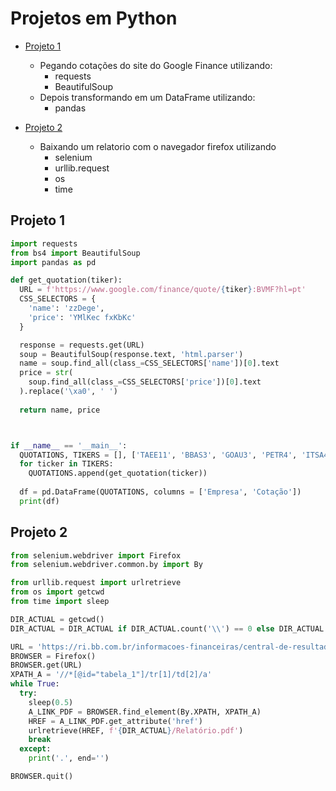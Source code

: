 # Projetos em Python

* [Projeto 1](https://github.com/AdryanMaikel/Python_NGS/blob/main/README.md#-projeto-1)
  * Pegando cotações do site do Google Finance utilizando:
    * requests
    * BeautifulSoup
  * Depois transformando em um DataFrame utilizando:
    * pandas

* [Projeto 2](https://github.com/AdryanMaikel/Python_NGS/blob/main/README.md#projeto-2-projeto-2)
  * Baixando um relatorio com o navegador firefox utilizando
    * selenium
    * urllib.request
    * os
    * time

## <a id="Projeto-1"></a> Projeto 1

```python
import requests
from bs4 import BeautifulSoup
import pandas as pd

def get_quotation(tiker):
  URL = f'https://www.google.com/finance/quote/{tiker}:BVMF?hl=pt'
  CSS_SELECTORS = {
    'name': 'zzDege',
    'price': 'YMlKec fxKbKc'
  }

  response = requests.get(URL)
  soup = BeautifulSoup(response.text, 'html.parser')
  name = soup.find_all(class_=CSS_SELECTORS['name'])[0].text
  price = str(
    soup.find_all(class_=CSS_SELECTORS['price'])[0].text
  ).replace('\xa0', ' ')
  
  return name, price



if __name__ == '__main__':
  QUOTATIONS, TIKERS = [], ['TAEE11', 'BBAS3', 'GOAU3', 'PETR4', 'ITSA4']
  for ticker in TIKERS:
    QUOTATIONS.append(get_quotation(ticker))
  
  df = pd.DataFrame(QUOTATIONS, columns = ['Empresa', 'Cotação'])
  print(df)

```

## <a id="Projeto-2"></a> Projeto 2

```python
from selenium.webdriver import Firefox
from selenium.webdriver.common.by import By

from urllib.request import urlretrieve
from os import getcwd
from time import sleep

DIR_ACTUAL = getcwd()
DIR_ACTUAL = DIR_ACTUAL if DIR_ACTUAL.count('\\') == 0 else DIR_ACTUAL.replace('\\', '/')

URL = 'https://ri.bb.com.br/informacoes-financeiras/central-de-resultados/'
BROWSER = Firefox()
BROWSER.get(URL)
XPATH_A = '//*[@id="tabela_1"]/tr[1]/td[2]/a'
while True:
  try:
    sleep(0.5)
    A_LINK_PDF = BROWSER.find_element(By.XPATH, XPATH_A)
    HREF = A_LINK_PDF.get_attribute('href')
    urlretrieve(HREF, f'{DIR_ACTUAL}/Relatório.pdf')
    break
  except:
    print('.', end='')

BROWSER.quit()

```
